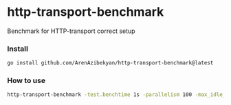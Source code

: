 # http-transport-benchmark
Benchmark for HTTP-transport correct setup

### Install
```sh
go install github.com/ArenAzibekyan/http-transport-benchmark@latest
```

### How to use
```sh
http-transport-benchmark -test.benchtime 1s -parallelism 100 -max_idle_conns_per_host 100 -max_conns_per_host 100
```